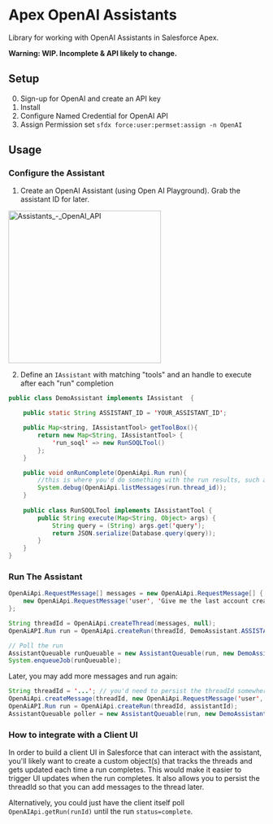 # Apex OpenAI Assistants

Library for working with OpenAI Assistants in Salesforce Apex. 

**Warning: WIP. Incomplete & API likely to change.**

## Setup

0. Sign-up for OpenAI and create an API key
1. Install
2. Configure Named Credential for OpenAI API
3. Assign Permission set `sfdx force:user:permset:assign -n OpenAI`

## Usage

### Configure the Assistant

1. Create an OpenAI Assistant (using Open AI Playground).  Grab the assistant ID for later.

<img width="300" alt="Assistants_-_OpenAI_API" src="https://github.com/ChuckJonas/apex-openai-assistants/assets/5217568/fa8b9b1a-5bfa-462f-8a56-196f80ffa364">

2. Define an `IAssistant` with matching "tools" and an handle to execute after each "run" completion

```java
public class DemoAssistant implements IAssistant  {

    public static String ASSISTANT_ID = 'YOUR_ASSISTANT_ID';

    public Map<string, IAssistantTool> getToolBox(){
        return new Map<String, IAssistantTool> {
            'run_soql' => new RunSOQLTool()
        };
    }

    public void onRunComplete(OpenAiApi.Run run){
        //this is where you'd do something with the run results, such as save messages to a custom object
        System.debug(OpenAiApi.listMessages(run.thread_id));
    }
    
    public class RunSOQLTool implements IAssistantTool {
        public String execute(Map<String, Object> args) {
            String query = (String) args.get('query');
            return JSON.serialize(Database.query(query));
        }
    }
}
```

### Run The Assistant

```java
OpenAiApi.RequestMessage[] messages = new OpenAiApi.RequestMessage[] {
    new OpenAiApi.RequestMessage('user', 'Give me the last account created')
};

String threadId = OpenAiApi.createThread(messages, null);
OpenAiAPI.Run run = OpenAiApi.createRun(threadId, DemoAssistant.ASSISTANT_ID);

// Poll the run
AssistantQueuable runQueuable = new AssistantQueuable(run, new DemoAssistant());
System.enqueueJob(runQueuable);
```

Later, you may add more messages and run again:

```java
String threadId = '...'; // you'd need to persist the threadId somewhere
OpenAiApi.createMessage(threadId, new OpenAiApi.RequestMessage('user', 'Give me the last contact created'));
OpenAiAPI.Run run = OpenAiApi.createRun(threadId, assistantId);
AssistantQueuable poller = new AssistantQueuable(run, new DemoAssistant());
```


### How to integrate with a Client UI

In order to build a client UI in Salesforce that can interact with the assistant, you'll likely want to create a custom object(s) that tracks the threads and gets updated each time a run completes.  This would make it easier to trigger UI updates when the run completes.  It also allows you to persist the threadId so that you can add messages to the thread later.  

Alternatively, you could just have the client itself poll `OpenAIApi.getRun(runId)` until the run `status=complete`. 

